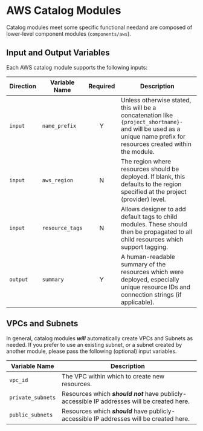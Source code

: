 # AWS Catalog Modules

Catalog modules meet some specific functional needand are composed of lower-level component modules (`components/aws`).

## Input and Output Variables

Each AWS catalog module supports the following inputs:

| Direction | Variable Name   | Required | Description                                                                                                                                                         |
| --------- | --------------- | :------: | ------------------------------------------------------------------------------------------------------------------------------------------------------------------- |
| `input`   | `name_prefix`   |    Y     | Unless otherwise stated, this will be a concatenation like `{project_shortname}-` and will be used as a unique name prefix for resources created within the module. |
| `input`   | `aws_region`    |    N     | The region where resources should be deployed. If blank, this defaults to the region specified at the project (provider) level.                                     |
| `input`   | `resource_tags` |    N     | Allows designer to add default tags to child modules. These should then be propagated to all child resources which support tagging.                                 |
| `output`  | `summary`       |    Y     | A human-readable summary of the resources which were deployed, especially unique resource IDs and connection strings (if applicable).                               |

## VPCs and Subnets

In general, catalog modules _**will**_ automatically create VPCs and Subnets as needed. If you prefer to use an existing subnet, or a subnet created by another module, please pass the following (optional) input variables.

| Variable Name     | Description                                                                                  |
| ----------------- | -------------------------------------------------------------------------------------------- |
| `vpc_id`          | The VPC within which to create new resources.                                                |
| `private_subnets` | Resources which _**should not**_ have publicly-accessible IP addresses will be created here. |
| `public_subnets`  | Resources which _**should**_ have publicly-accessible IP addresses will be created here.     |
